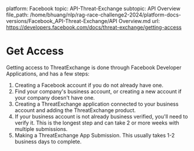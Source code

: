 platform: Facebook
topic: API-Threat-Exchange
subtopic: API Overview
file_path: /home/bhuang/nlp/rag-race-challenge2-2024/platform-docs-versions/Facebook_API-Threat-Exchange/API Overview.md
url: https://developers.facebook.com/docs/threat-exchange/getting-access

# Get Access

Getting access to ThreatExchange is done through Facebook Developer Applications, and has a few steps:

1. Creating a Facebook account if you do not already have one.
2. Find your company's business account, or creating a new account if your company doesn't have one.
3. Creating a ThreatExchange application connected to your business account and adding the ThreatExchange product.
4. If your business account is not already business verified, you'll need to verify it. This is the longest step and can take 2 or more weeks with multiple submissions.
5. Making a ThreatExchange App Submission. This usually takes 1-2 business days to complete.
